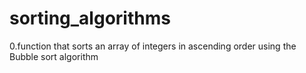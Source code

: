 # sorting_algorithms
0.function that sorts an array of integers in ascending order using the Bubble sort algorithm
